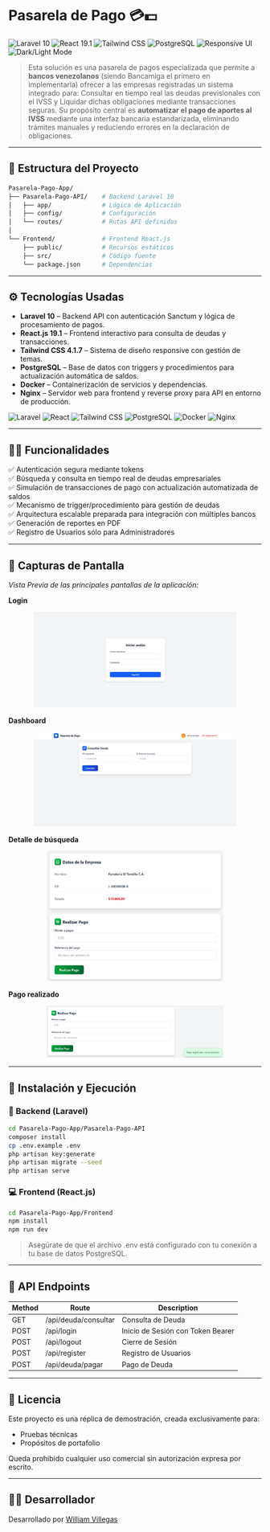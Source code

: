 # Pasarela de Pago 💳💵

![Laravel 10](https://img.shields.io/badge/Laravel-10-red.svg)
![React 19.1](https://img.shields.io/badge/React-19.1-61DAFB.svg)
![Tailwind CSS](https://img.shields.io/badge/Tailwind_CSS-4.1.7-38B2AC.svg)
![PostgreSQL](https://img.shields.io/badge/PostgreSQL-Database-336791.svg)
![Responsive UI](https://img.shields.io/badge/Responsive-Sí-success.svg)
![Dark/Light Mode](https://img.shields.io/badge/Tema-Claro%20%2F%20Oscuro-informational.svg)

> Esta solución es una pasarela de pagos especializada que permite a **bancos venezolanos** (siendo Bancamiga el primero en implementarla) ofrecer a las empresas registradas un sistema integrado para: Consultar en tiempo real las deudas previsionales con el IVSS y Liquidar dichas obligaciones mediante transacciones seguras.
> Su propósito central es **automatizar el pago de aportes al IVSS** mediante una interfaz bancaria estandarizada, eliminando trámites manuales y reduciendo errores en la declaración de obligaciones.

---

## 📁 Estructura del Proyecto

```bash
Pasarela-Pago-App/
├── Pasarela-Pago-API/    # Backend Laravel 10
│   ├── app/              # Lógica de Aplicación
│   ├── config/           # Configuración
│   └── routes/           # Rutas API definidas
│
└── Frontend/             # Frontend React.js
    ├── public/           # Recursos estáticos
    ├── src/              # Código fuente
    └── package.json      # Dependencias
```

---

## ⚙️ Tecnologías Usadas

- **Laravel 10** – Backend API con autenticación Sanctum y lógica de procesamiento de pagos.
- **React.js 19.1** – Frontend interactivo para consulta de deudas y transacciones.
- **Tailwind CSS 4.1.7** – Sistema de diseño responsive con gestión de temas.
- **PostgreSQL** – Base de datos con triggers y procedimientos para actualización automática de saldos.
- **Docker** – Containerización de servicios y dependencias.
- **Nginx** – Servidor web para frontend y reverse proxy para API en entorno de producción.

![Laravel](https://img.shields.io/badge/Laravel-FF2D20?style=for-the-badge&logo=laravel&logoColor=white)
![React](https://img.shields.io/badge/React-61DAFB?style=for-the-badge&logo=react&logoColor=black)
![Tailwind CSS](https://img.shields.io/badge/Tailwind_CSS-06B6D4?style=for-the-badge&logo=tailwind-css&logoColor=white)
![PostgreSQL](https://img.shields.io/badge/PostgreSQL-4169E1?style=for-the-badge&logo=postgresql&logoColor=white)
![Docker](https://img.shields.io/badge/Docker-2496ED?style=for-the-badge&logo=docker&logoColor=white)
![Nginx](https://img.shields.io/badge/Nginx-009639?style=for-the-badge&logo=nginx&logoColor=white)

---

## 🧑‍💻 Funcionalidades

✅ Autenticación segura mediante tokens  
✅ Búsqueda y consulta en tiempo real de deudas empresariales  
✅ Simulación de transacciones de pago con actualización automatizada de saldos  
✅ Mecanismo de trigger/procedimiento para gestión de deudas  
✅ Arquitectura escalable preparada para integración con múltiples bancos  
✅ Generación de reportes en PDF  
✅ Registro de Usuarios sólo para Administradores  

---

## 📸 Capturas de Pantalla

<p><em>Vista Previa de las principales pantallas de la aplicación:</em></p>

<p><strong>Login</strong></p>
<p align="center">
  <img src="./screenshots/login.png" alt="Login" width="80%">
</p>

<p><strong>Dashboard</strong></p>
<p align="center">
  <img src="./screenshots/dashboard.png" alt="Dashboard" width="80%">
</p>

<p><strong>Detalle de búsqueda</strong></p>
<p align="center">
  <img src="./screenshots/detail.png" alt="Detalle de búsqueda" width="70%">
</p>

<p><strong>Pago realizado</strong></p>
<p align="center">
  <img src="./screenshots/payment.png" alt="Pago realizado" width="70%">
</p>

---

## 🚀 Instalación y Ejecución

### 🔧 Backend (Laravel)

```bash
cd Pasarela-Pago-App/Pasarela-Pago-API
composer install
cp .env.example .env
php artisan key:generate
php artisan migrate --seed
php artisan serve
```

### 💻 Frontend (React.js)

```bash
cd Pasarela-Pago-App/Frontend
npm install
npm run dev
```

> Asegúrate de que el archivo .env está configurado con tu conexión a tu base de datos PostgreSQL.

---

## 📡 API Endpoints

| Method | Route                | Description              |
|--------|----------------------|--------------------------|
| GET    | /api/deuda/consultar       | Consulta de Deuda |
| POST   | /api/login           | Inicio de Sesión con Token Bearer |
| POST   | /api/logout           | Cierre de Sesión |
| POST   | /api/register        | Registro de Usuarios   |
| POST   | /api/deuda/pagar        | Pago de Deuda   |

---

<!-- ## 🧪 Testing

The system includes tests to verify endpoints and rate limiting:

```bash
php artisan test
```

Verified test cases:

✅ List citizens  
✅ Search citizen by ID number and nationality  
✅ Register new citizen  
✅ Update citizen  
✅ Request limit enforcement  
✅ Blocking after exceeding request limit  
✅ Reset after cooldown period  

--- -->

## 📄 Licencia

Este proyecto es una réplica de demostración, creada exclusivamente para:

- Pruebas técnicas
- Propósitos de portafolio

Queda prohibido cualquier uso comercial sin autorización expresa por escrito.

---

## 🙋‍♂️ Desarrollador

Desarrollado por [William Villegas](https://www.linkedin.com/in/william-villegas-ab3b94215/)
